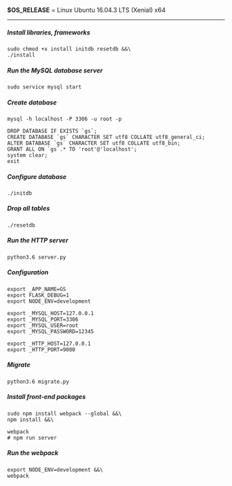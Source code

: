 **$OS_RELEASE** = Linux Ubuntu 16.04.3 LTS (Xenial) x64

----

##### **Install libraries, frameworks**
```
sudo chmod +x install initdb resetdb &&\
./install
```

##### **Run the MySQL database server**
```
sudo service mysql start
```

##### **Create database**
```
mysql -h localhost -P 3306 -u root -p

DROP DATABASE IF EXISTS `gs`;
CREATE DATABASE `gs` CHARACTER SET utf8 COLLATE utf8_general_ci;
ALTER DATABASE `gs` CHARACTER SET utf8 COLLATE utf8_bin;
GRANT ALL ON `gs`.* TO 'root'@'localhost';
system clear;
exit
```

##### **Configure database**
```
./initdb
```

##### **Drop all tables**
```
./resetdb
```

##### **Run the HTTP server**
```
python3.6 server.py
```

##### **Configuration**
```
export _APP_NAME=GS
export FLASK_DEBUG=1
export NODE_ENV=development

export _MYSQL_HOST=127.0.0.1
export _MYSQL_PORT=3306
export _MYSQL_USER=root
export _MYSQL_PASSWORD=12345

export _HTTP_HOST=127.0.0.1
export _HTTP_PORT=9000
```

##### **Migrate**
```
python3.6 migrate.py
```

##### **Install front-end packages**
```
sudo npm install webpack --global &&\
npm install &&\

webpack
# npm run server
```

##### **Run the webpack**

```
export NODE_ENV=development &&\
webpack
```
